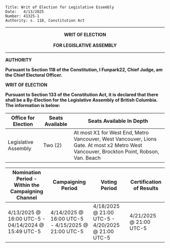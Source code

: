 
	Title: Writ of Election for Legislative Essembly
	Date:	4/13/2025
	Number:	41325-1
	Authority: s. 118, Constitution Act

------

<p align="center"><b>
			    	WRIT OF ELECTION
<br><br>		FOR LEGISLATIVE ASSEMBLY

------

**AUTHORITY**

Pursuant to Section 118 of the Constitution, I Funpark22, Chief Judge, am the Chief Electoral Officer. 

**WRIT OF ELECTION**

Pursuant to Section 133 of the Constitution Act, it is declared that there shall be a By-Election for the Legislative Assembly of British Columbia. The information is below:

| Office for Election | Seats Available      |                                             Seats Available In Depth                                                                     |
| ------------------- | ---------------------|------------------------------------------------------------------------------------------------------------------------------------------|
| Legislative Assembly|    Two   (2)         | At most X1 for West End, Metro Vancouver, West Vancouver, Lions Gate. At most x2 Metro West Vancouver, Brockton Point, Robson, Van. Beach| 

| Nomination Period - Within the Campaigning Channel   |  Campaigning Period                                 | Voting Period                                       | Certification of Results |
| ---------------------------------------------------- | --------------------------------------------------- | --------------------------------------------------- | ------------------------ |
| 4/13/2025 @ 16:00 UTC-5 - 04/14/2024 @ 15:49 UTC-5   | 4/14/2025 @ 16:00 UTC-5 - 4/15/2025 @ 21:00 UTC-5   | 4/18/2025 @ 21:00 UTC-5 - 4/20/2025 @ 21:00 UTC-5   | 4/21/2025 @ 21:00 UTC-5  |
